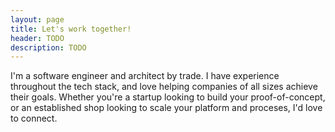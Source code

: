 ```yaml
---
layout: page
title: Let's work together!
header: TODO
description: TODO
---
```


I'm a software engineer and architect by trade. I have experience throughout the
tech stack, and love helping companies of all sizes achieve their goals. Whether
you're a startup looking to build your proof-of-concept, or an established shop
looking to scale your platform and proceses, I'd love to connect.
